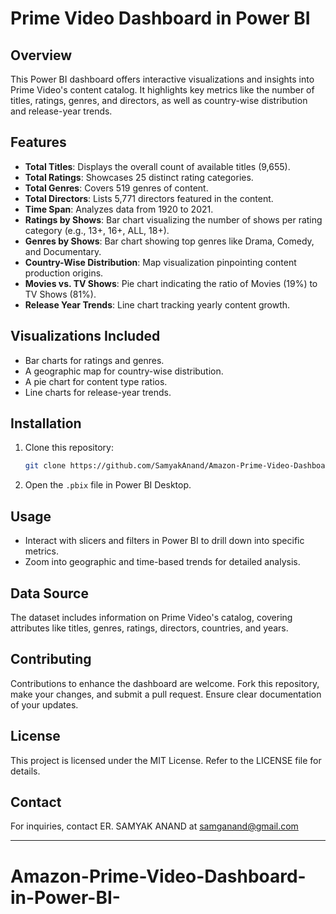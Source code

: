 
# Prime Video Dashboard in Power BI

## Overview  
This Power BI dashboard offers interactive visualizations and insights into Prime Video's content catalog. It highlights key metrics like the number of titles, ratings, genres, and directors, as well as country-wise distribution and release-year trends.

## Features  
- **Total Titles**: Displays the overall count of available titles (9,655).  
- **Total Ratings**: Showcases 25 distinct rating categories.  
- **Total Genres**: Covers 519 genres of content.  
- **Total Directors**: Lists 5,771 directors featured in the content.  
- **Time Span**: Analyzes data from 1920 to 2021.  
- **Ratings by Shows**: Bar chart visualizing the number of shows per rating category (e.g., 13+, 16+, ALL, 18+).  
- **Genres by Shows**: Bar chart showing top genres like Drama, Comedy, and Documentary.  
- **Country-Wise Distribution**: Map visualization pinpointing content production origins.  
- **Movies vs. TV Shows**: Pie chart indicating the ratio of Movies (19%) to TV Shows (81%).  
- **Release Year Trends**: Line chart tracking yearly content growth.  

## Visualizations Included  
- Bar charts for ratings and genres.  
- A geographic map for country-wise distribution.  
- A pie chart for content type ratios.  
- Line charts for release-year trends.  

## Installation  
1. Clone this repository:  
   ```bash
   git clone https://github.com/SamyakAnand/Amazon-Prime-Video-Dashboard-in-Power-BI
   ```  
2. Open the `.pbix` file in Power BI Desktop.  

## Usage  
- Interact with slicers and filters in Power BI to drill down into specific metrics.  
- Zoom into geographic and time-based trends for detailed analysis.  

## Data Source  
The dataset includes information on Prime Video's catalog, covering attributes like titles, genres, ratings, directors, countries, and years.  

## Contributing  
Contributions to enhance the dashboard are welcome. Fork this repository, make your changes, and submit a pull request. Ensure clear documentation of your updates.  

## License  
This project is licensed under the MIT License. Refer to the LICENSE file for details.  

## Contact  
For inquiries, contact ER. SAMYAK ANAND at samganand@gmail.com  

---
# Amazon-Prime-Video-Dashboard-in-Power-BI-

